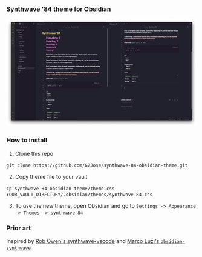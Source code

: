 ### Synthwave '84 theme for Obsidian

![Screenshot](./screenshot.png)

### How to install

1. Clone this repo

```shell
git clone https://github.com/G2Jose/synthwave-84-obsidian-theme.git
```

2. Copy theme file to your vault

```shell
cp synthwave-84-obsidian-theme/theme.css YOUR_VAULT_DIRECTORY/.obsidian/themes/synthwave-84.css
```

3. To use the new theme, open Obsidian and go to `Settings -> Appearance -> Themes -> synthwave-84`

### Prior art

Inspired by [Rob Owen's synthwave-vscode](https://marketplace.visualstudio.com/items?itemName=RobbOwen.synthwave-vscode) and [Marco Luzi's `obsidian-synthwave`](https://github.com/marcoluzi/obsidian-synthwave)
